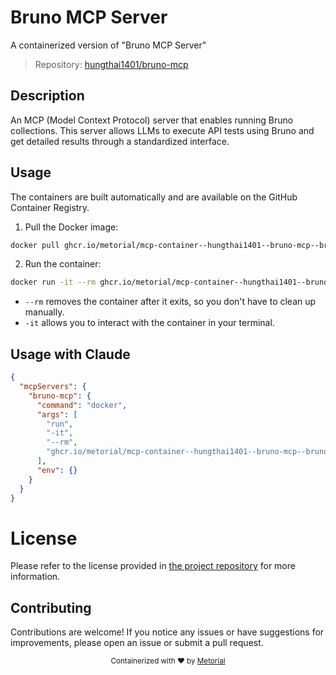 
# Bruno MCP Server

A containerized version of "Bruno MCP Server"

> Repository: [hungthai1401/bruno-mcp](https://github.com/hungthai1401/bruno-mcp)

## Description

An MCP (Model Context Protocol) server that enables running Bruno collections. This server allows LLMs to execute API tests using Bruno and get detailed results through a standardized interface.


## Usage

The containers are built automatically and are available on the GitHub Container Registry.

1. Pull the Docker image:

```bash
docker pull ghcr.io/metorial/mcp-container--hungthai1401--bruno-mcp--bruno-mcp
```

2. Run the container:

```bash
docker run -it --rm ghcr.io/metorial/mcp-container--hungthai1401--bruno-mcp--bruno-mcp 
```

- `--rm` removes the container after it exits, so you don't have to clean up manually.
- `-it` allows you to interact with the container in your terminal.



## Usage with Claude

```json
{
  "mcpServers": {
    "bruno-mcp": {
      "command": "docker",
      "args": [
        "run",
        "-it",
        "--rm",
        "ghcr.io/metorial/mcp-container--hungthai1401--bruno-mcp--bruno-mcp"
      ],
      "env": {}
    }
  }
}
```

# License

Please refer to the license provided in [the project repository](https://github.com/hungthai1401/bruno-mcp) for more information.

## Contributing

Contributions are welcome! If you notice any issues or have suggestions for improvements, please open an issue or submit a pull request.

<div align="center">
  <sub>Containerized with ❤️ by <a href="https://metorial.com">Metorial</a></sub>
</div>
  